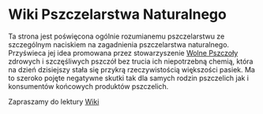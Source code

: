 
# Wiki Pszczelarstwa Naturalnego

Ta strona jest poświęcona ogólnie rozumianemu pszczelarstwu ze szczególnym naciskiem na zagadnienia pszczelarstwa naturalnego. Przyświeca jej idea promowana przez stowarzyszenie [Wolne Pszczoły](http://wolnepszczoly.org) zdrowych i szczęśliwych pszczół bez trucia ich niepotrzebną chemią, która na dzień dzisiejszy stała się przykrą rzeczywistością większości pasiek. Ma to szeroko pojęte negatywne skutki tak dla samych rodzin pszczelich jak i konsumentów końcowych produktów pszczelich.

Zapraszamy do lektury [Wiki](https://github.com/wolnepszczoly/wikipn/wiki)
